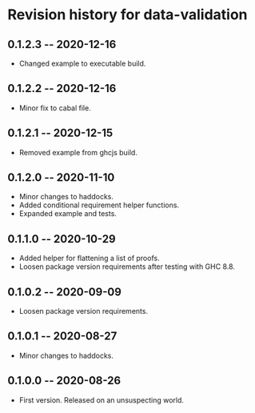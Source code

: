 # Revision history for data-validation

## 0.1.2.3 -- 2020-12-16 

* Changed example to executable build.

## 0.1.2.2 -- 2020-12-16 

* Minor fix to cabal file.

## 0.1.2.1 -- 2020-12-15

* Removed example from ghcjs build.

## 0.1.2.0 -- 2020-11-10

* Minor changes to haddocks.
* Added conditional requirement helper functions.
* Expanded example and tests.

## 0.1.1.0 -- 2020-10-29

* Added helper for flattening a list of proofs.
* Loosen package version requirements after testing with GHC 8.8.

## 0.1.0.2 -- 2020-09-09

* Loosen package version requirements.

## 0.1.0.1 -- 2020-08-27

* Minor changes to haddocks.

## 0.1.0.0 -- 2020-08-26

* First version. Released on an unsuspecting world.
